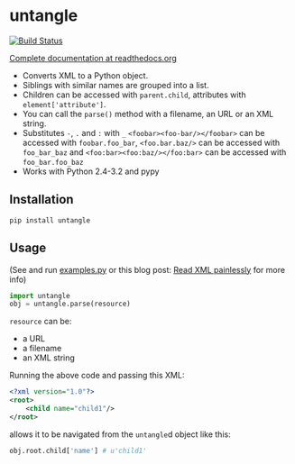untangle 
========

[![Build Status](https://secure.travis-ci.org/stchris/untangle.png?branch=master)](http://travis-ci.org/stchris/untangle)

[Complete documentation at readthedocs.org](http://readthedocs.org/docs/untangle/en/latest/)

* Converts XML to a Python object. 
* Siblings with similar names are grouped into a list. 
* Children can be accessed with ``parent.child``, attributes with ``element['attribute']``.
* You can call the ``parse()`` method with a filename, an URL or an XML string.
* Substitutes ``-``, ``.`` and ``:`` with ``_`` ``<foobar><foo-bar/></foobar>`` can be accessed with ``foobar.foo_bar``, ``<foo.bar.baz/>`` can be accessed with ``foo_bar_baz`` and ``<foo:bar><foo:baz/></foo:bar>`` can be accessed with ``foo_bar.foo_baz``
* Works with Python 2.4-3.2 and pypy

Installation
------------

```
pip install untangle
```

Usage
-----
(See and run <a href="https://github.com/stchris/untangle/blob/master/examples.py">examples.py</a> or this blog post: [Read XML painlessly](http://pythonadventures.wordpress.com/2011/10/30/read-xml-painlessly/) for more info)

```python
import untangle
obj = untangle.parse(resource)
```

``resource`` can be:

* a URL
* a filename
* an XML string

Running the above code and passing this XML:

```xml
<?xml version="1.0"?>
<root>
	<child name="child1"/>
</root>
```
allows it to be navigated from the ``untangle``d object like this:

```python
obj.root.child['name'] # u'child1'
```

